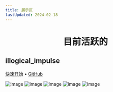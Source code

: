 ```yaml
---
title: 展示区
lastUpdated: 2024-02-18
---
```


<div align="center">
    <h1>目前活跃的</h1>
</div>

## illogical_impulse
[快速开始](../../i-i/01setup)    •    [GitHub](https://github.com/s0mesh1t/dots-hyprland)

![image](/dots-hyprland-wiki/screenshots/i-i.1.png)
![image](/dots-hyprland-wiki/screenshots/i-i.2.png)
![image](/dots-hyprland-wiki/screenshots/i-i.3.png)
![image](/dots-hyprland-wiki/screenshots/i-i.4.png)
![image](/dots-hyprland-wiki/screenshots/i-i.5.png)
